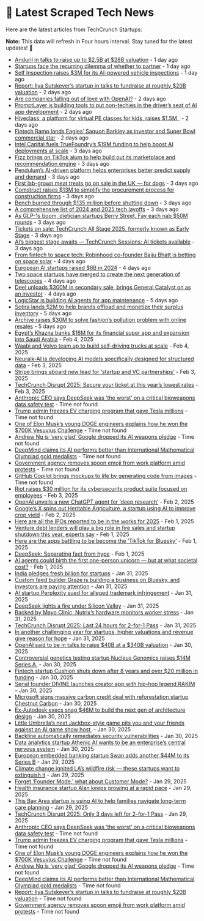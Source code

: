 
# 📰 Latest Scraped Tech News

Here are the latest articles from TechCrunch Startups:

**Note:** This data will refresh in Four hours interval. Stay tuned for the latest updates! 🔄
- [Anduril in talks to raise up to $2.5B at $28B valuation](https://techcrunch.com/2025/02/07/anduril-in-talks-to-raise-up-to-2-5b-at-28b-valuation/) - 1 day ago
- [Startups face the recurring dilemma of whether to partner](https://techcrunch.com/2025/02/07/startups-face-the-recurring-dilemma-of-partnering-or-not/) - 1 day ago
- [Self Inspection raises $3M for its AI-powered vehicle inspections](https://techcrunch.com/2025/02/07/self-inspection-raises-3m-for-its-ai-powered-vehicle-inspections/) - 1 day ago
- [Report: Ilya Sutskever’s startup in talks to fundraise at roughly $20B valuation](https://techcrunch.com/2025/02/07/report-ilya-sutskevers-startup-in-talks-to-fundraise-at-roughly-20b-valuation/) - 2 days ago
- [Are companies falling out of love with OpenAI?](https://techcrunch.com/podcast/are-companies-falling-out-of-love-with-openai/) - 2 days ago
- [PromptLayer is building tools to put non-techies in the driver’s seat of AI app development](https://techcrunch.com/2025/02/07/promptlayer-is-building-tools-to-put-non-techies-in-the-drivers-seat-of-ai-app-development/) - 2 days ago
- [Hiveclass, a platform for virtual PE classes for kids, raises $1.5M  ](https://techcrunch.com/2025/02/07/hiveclass-a-platform-for-virtual-pe-classes-for-kids-raises-1-5m/) - 2 days ago
- [Fintech Ramp lands Eagles’ Saquon Barkley as investor and Super Bowl commercial star](https://techcrunch.com/2025/02/06/fintech-ramp-lands-eagles-saquon-barkley-as-investor-and-super-bowl-commercial-star/) - 2 days ago
- [Intel Capital fuels TrueFoundry’s $19M funding to help boost AI deployments at scale](https://techcrunch.com/2025/02/06/intel-capital-fuels-truefoundrys-19m-funding-to-help-boost-ai-deployments-at-scale/) - 3 days ago
- [Fizz brings on TikTok alum to help build out its marketplace and recommendation engine](https://techcrunch.com/2025/02/06/fizz-brings-on-tiktok-alum-to-help-build-out-its-marketplace-and-recommendation-engine/) - 3 days ago
- [Pendulum’s AI-driven platform helps enterprises better predict supply and demand](https://techcrunch.com/2025/02/06/pendulums-ai-driven-platform-helps-enterprises-better-predict-supply-and-demand/) - 3 days ago
- [First lab-grown meat treats go on sale in the UK — for dogs](https://techcrunch.com/2025/02/06/first-lab-grown-meat-treats-go-on-sale-in-the-uk-for-dogs/) - 3 days ago
- [Comstruct raises $13M to simplify the procurement process for construction firms](https://techcrunch.com/2025/02/06/comstruct-a-platform-to-digitize-the-construction-industry-raises-135-million/) - 3 days ago
- [Bench burned through $135 million before shutting down](https://techcrunch.com/2025/02/05/bench-burned-through-135-million-before-shutting-down/) - 3 days ago
- [A comprehensive list of 2024 and 2025 tech layoffs](https://techcrunch.com/2025/02/05/tech-layoffs-2024-list/) - 3 days ago
- [As GLP-1s boom, dietician startups Berry Street, Fay each nab $50M rounds](https://techcrunch.com/2025/02/05/as-glp1s-boom-dietician-startups-berry-street-fay-each-nab-50m-rounds/) - 3 days ago
- [Tickets on sale: TechCrunch All Stage 2025, formerly known as Early Stage](https://techcrunch.com/2025/02/05/tickets-on-sale-techcrunch-all-stage-2025-formerly-known-as-early-stage/) - 3 days ago
- [AI’s biggest stage awaits — TechCrunch Sessions: AI tickets available](https://techcrunch.com/2025/02/05/ais-biggest-stage-awaits-techcrunch-sessions-ai-tickets-available/) - 3 days ago
- [From fintech to space tech: Robinhood co-founder Baiju Bhatt is betting on space solar](https://techcrunch.com/podcast/from-fintech-to-space-tech-robinhood-co-founder-baiju-bhatt-is-betting-on-space-solar/) - 4 days ago
- [European AI startups raised $8B in 2024](https://techcrunch.com/2025/02/04/european-ai-startups-raised-8-billion-in-2024/) - 4 days ago
- [Two space startups have merged to create the next generation of telescopes](https://techcrunch.com/2025/02/04/two-space-startups-have-merged-to-create-the-next-generation-of-telescopes/) - 4 days ago
- [Deel unloads $300M in secondary sale, brings General Catalyst on as an investor](https://techcrunch.com/2025/02/04/deel-unloads-300m-in-secondary-sale-brings-general-catalyst-on-as-an-investor/) - 4 days ago
- [LogicStar is building AI agents for app maintenance](https://techcrunch.com/2025/02/04/logicstar-is-building-ai-agents-for-app-maintenance/) - 5 days ago
- [Sotira lands $2M to help brands offload and monetize their surplus inventory](https://techcrunch.com/2025/02/04/sotira-lands-2m-to-help-brands-offload-and-monetize-their-surplus-inventory/) - 5 days ago
- [Archive raises $30M to solve fashion’s pollution problem with online resales](https://techcrunch.com/2025/02/04/archive-raises-30m-to-solve-fashions-pollution-problem-with-online-resales/) - 5 days ago
- [Egypt’s Khazna banks $16M for its financial super app and expansion into Saudi Arabia](https://techcrunch.com/2025/02/04/egypts-khazna-banks-16m-for-its-financial-super-app-and-expansion-into-saudi/) - Feb 4, 2025
- [Waabi and Volvo team up to build self-driving trucks at scale](https://techcrunch.com/2025/02/04/waabi-and-volvo-team-up-to-build-self-driving-trucks-at-scale/) - Feb 4, 2025
- [Neuralk-AI is developing AI models specifically designed for structured data](https://techcrunch.com/2025/02/03/neuralk-ai-is-developing-ai-models-specifically-designed-for-structured-data/) - Feb 3, 2025
- [Stripe brings aboard new lead for ‘startup and VC partnerships’](https://techcrunch.com/2025/02/03/stripe-brings-aboard-new-head-of-startup-and-vc-partnerships/) - Feb 3, 2025
- [TechCrunch Disrupt 2025: Secure your ticket at this year’s lowest rates](https://techcrunch.com/2025/02/03/techcrunch-disrupt-2025-secure-your-ticket-at-this-years-lowest-rates/) - Feb 3, 2025
- [Anthropic CEO says DeepSeek was ‘the worst’ on a critical bioweapons data safety test](https://techcrunch.com/2025/02/07/anthropic-ceo-says-deepseek-was-the-worst-on-a-critical-bioweapons-data-safety-test/) - Time not found
- [Trump admin freezes EV charging program that gave Tesla millions](https://techcrunch.com/2025/02/07/trump-admin-freezes-ev-charging-program-that-gave-tesla-millions/) - Time not found
- [One of Elon Musk’s young DOGE engineers explains how he won the $700K Vesuvius Challenge](https://techcrunch.com/2025/02/07/one-of-elon-musks-young-doge-engineers-explains-how-he-won-the-700k-vesuvius-challenge/) - Time not found
- [Andrew Ng is ‘very glad’ Google dropped its AI weapons pledge](https://techcrunch.com/2025/02/07/andrew-ng-is-very-glad-google-dropped-its-ai-weapons-pledge/) - Time not found
- [DeepMind claims its AI performs better than International Mathematical Olympiad gold medalists](https://techcrunch.com/2025/02/07/deepmind-claims-its-ai-performs-better-than-international-mathematical-olympiad-gold-medalists/) - Time not found
- [Government agency removes spoon emoji from work platform amid protests](https://techcrunch.com/2025/02/06/government-agency-removes-spoon-emoji-from-work-platform-amid-protests/) - Time not found
- [GitHub Copilot brings mockups to life by generating code from images](https://techcrunch.com/2025/02/06/github-copilot-brings-mockups-to-life-by-generating-code-from-images/) - Time not found
- [Riot raises $30 million for its cybersecurity product suite focused on employees](https://techcrunch.com/2025/02/03/riot-raises-30-million-for-its-cybersecurity-product-suite-focused-on-employees/) - Feb 3, 2025
- [OpenAI unveils a new ChatGPT agent for ‘deep research’](https://techcrunch.com/2025/02/02/openai-unveils-a-new-chatgpt-agent-for-deep-research/) - Feb 2, 2025
- [Google’s X spins out Heritable Agriculture, a startup using AI to improve crop yield](https://techcrunch.com/2025/02/02/google-x-spins-out-heritable-agriculture-a-startup-using-ai-to-improve-crop-yield/) - Feb 2, 2025
- [Here are all the IPOs reported to be in the works for 2025](https://techcrunch.com/2025/02/01/here-are-all-the-ipos-reported-to-be-in-the-works-for-2025/) - Feb 1, 2025
- [Venture debt lenders will play a big role in fire sales and startup shutdown this year, experts say](https://techcrunch.com/2025/02/01/venture-debt-lenders-will-play-a-big-role-in-fire-sales-and-startup-shutdown-this-year-experts-say/) - Feb 1, 2025
- [Here are the apps battling to be become the ‘TikTok for Bluesky’](https://techcrunch.com/2025/02/01/here-are-the-apps-battling-to-be-become-the-tiktok-for-bluesky/) - Feb 1, 2025
- [DeepSeek: Separating fact from hype](https://techcrunch.com/podcast/deepseek-separating-fact-from-hype/) - Feb 1, 2025
- [AI agents could birth the first one-person unicorn — but at what societal cost?](https://techcrunch.com/2025/02/01/ai-agents-could-birth-the-first-one-person-unicorn-but-at-what-societal-cost/) - Feb 1, 2025
- [India pledges fresh billion for startups](https://techcrunch.com/2025/01/31/india-pledges-fresh-billion-for-startups/) - Jan 31, 2025
- [Custom feed builder Graze is building a business on Bluesky, and investors are paying attention](https://techcrunch.com/2025/01/31/custom-feed-builder-graze-is-building-a-business-on-bluesky-and-investors-are-paying-attention/) - Jan 31, 2025
- [AI startup Perplexity sued for alleged trademark infringement](https://techcrunch.com/2025/01/31/ai-startup-perplexity-sued-for-alleged-trademark-infringement/) - Jan 31, 2025
- [DeepSeek lights a fire under Silicon Valley](https://techcrunch.com/podcast/deepseek-lights-a-fire-under-silicon-valley/) - Jan 31, 2025
- [Backed by Mayo Clinic, Nutrix’s hardware monitors worker stress](https://techcrunch.com/2025/01/31/backed-by-mayo-clinic-nutrixs-hardware-monitors-worker-stress/) - Jan 31, 2025
- [TechCrunch Disrupt 2025: Last 24 hours for 2-for-1 Pass](https://techcrunch.com/2025/01/31/techcrunch-disrupt-2025-24-hours-left-for-2-for-1-pass/) - Jan 31, 2025
- [In another challenging year for startups, higher valuations and revenue give reason for hope](https://techcrunch.com/2025/01/31/in-another-challenging-year-for-startups-higher-valuations-and-revenue-give-reason-for-hope/) - Jan 31, 2025
- [OpenAI said to be in talks to raise $40B at a $340B valuation](https://techcrunch.com/2025/01/30/openai-said-to-be-in-talks-to-raise-40b-at-a-340b-valuation/) - Jan 30, 2025
- [Controversial genetics testing startup Nucleus Genomics raises $14M Series A ](https://techcrunch.com/2025/01/30/controversial-genetics-testing-startup-nucleus-genomics-raises-14m-series-a/) - Jan 30, 2025
- [Fintech startup Cushion shuts down after 8 years and over $20 million in funding](https://techcrunch.com/2025/01/30/fintech-startup-cushion-shuts-down-after-8-years-and-over-20-million-in-funding/) - Jan 30, 2025
- [Serial founder DIVINE launches creator app with hip-hop legend RAKIM](https://techcrunch.com/2025/01/30/serial-founder-divine-launches-creator-app-with-hip-hop-legend-rakim/) - Jan 30, 2025
- [Microsoft signs massive carbon credit deal with reforestation startup Chestnut Carbon](https://techcrunch.com/2025/01/30/microsoft-signs-massive-carbon-credit-deal-with-reforestation-startup-chestnut-carbon/) - Jan 30, 2025
- [Ex-Autodesk execs snag $46M to build the next gen of architecture design](https://techcrunch.com/2025/01/30/ex-autodesk-execs-snag-46m-to-build-the-next-gen-of-architecture-design/) - Jan 30, 2025
- [Little Umbrella’s next Jackbox-style game pits you and your friends against an AI game show host ](https://techcrunch.com/2025/01/30/little-umbrellas-next-jackbox-style-game-pits-you-and-your-friends-against-an-ai-game-show-host/) - Jan 30, 2025
- [Backline automatically remediates security vulnerabilities](https://techcrunch.com/2025/01/30/backline-automatically-remediates-security-vulnerabilities/) - Jan 30, 2025
- [Data analytics startup Athenic AI wants to be an enterprise’s central nervous system](https://techcrunch.com/2025/01/30/data-analytics-startup-athenic-ai-wants-to-be-an-enterprises-central-nervous-system/) - Jan 30, 2025
- [European embedded banking startup Swan adds another $44M to its Series B](https://techcrunch.com/2025/01/29/european-embedded-banking-startup-swan-adds-another-44-million-to-its-series-b/) - Jan 29, 2025
- [Climate change ignited LA’s wildfire risk — these startups want to extinguish it](https://techcrunch.com/2025/01/29/climate-change-ignited-las-wildfire-risk-these-startups-want-to-extinguish-it/) - Jan 29, 2025
- [Forget ‘Founder Mode,’ what about Customer Mode?](https://techcrunch.com/podcast/forget-founder-mode-what-about-customer-mode/) - Jan 29, 2025
- [Health insurance startup Alan keeps growing at a rapid pace](https://techcrunch.com/2025/01/29/health-insurance-startup-alan-keeps-growing-at-a-rapid-pace/) - Jan 29, 2025
- [This Bay Area startup is using AI to help families navigate long-term care planning](https://techcrunch.com/2025/01/29/this-bay-area-startup-is-using-ai-to-help-families-navigate-long-term-care/) - Jan 29, 2025
- [TechCrunch Disrupt 2025: Only 3 days left for 2-for-1 Pass](https://techcrunch.com/2025/01/29/techcrunch-disrupt-2025-only-3-days-left-for-2-for-1-pass/) - Jan 29, 2025
- [Anthropic CEO says DeepSeek was ‘the worst’ on a critical bioweapons data safety test](https://techcrunch.com/2025/02/07/anthropic-ceo-says-deepseek-was-the-worst-on-a-critical-bioweapons-data-safety-test/) - Time not found
- [Trump admin freezes EV charging program that gave Tesla millions](https://techcrunch.com/2025/02/07/trump-admin-freezes-ev-charging-program-that-gave-tesla-millions/) - Time not found
- [One of Elon Musk’s young DOGE engineers explains how he won the $700K Vesuvius Challenge](https://techcrunch.com/2025/02/07/one-of-elon-musks-young-doge-engineers-explains-how-he-won-the-700k-vesuvius-challenge/) - Time not found
- [Andrew Ng is ‘very glad’ Google dropped its AI weapons pledge](https://techcrunch.com/2025/02/07/andrew-ng-is-very-glad-google-dropped-its-ai-weapons-pledge/) - Time not found
- [DeepMind claims its AI performs better than International Mathematical Olympiad gold medalists](https://techcrunch.com/2025/02/07/deepmind-claims-its-ai-performs-better-than-international-mathematical-olympiad-gold-medalists/) - Time not found
- [Report: Ilya Sutskever’s startup in talks to fundraise at roughly $20B valuation](https://techcrunch.com/2025/02/07/report-ilya-sutskevers-startup-in-talks-to-fundraise-at-roughly-20b-valuation/) - Time not found
- [Government agency removes spoon emoji from work platform amid protests](https://techcrunch.com/2025/02/06/government-agency-removes-spoon-emoji-from-work-platform-amid-protests/) - Time not found